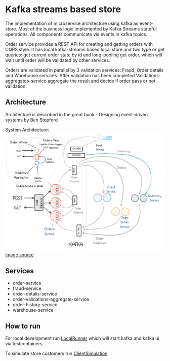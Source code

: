 
# Kafka streams based store

The implementation of microservice architecture using kafka as event-store.
Most of the business logic implemented by Kafka Streams stateful operations. All components
communicate via events in kafka topics.

Order service provides a REST API for creating and getting orders with CQRS style.
It has local kafka-streams based local store and two type or get queries: 
get current order state by id and long-pooling get order, which will wait until order 
will be validated by other services.
 
Orders are validated in parallel by 3 validation services: Fraud, Order details and Warehouse services. 
After validation has been completed Validations-aggregatos-service aggregate the result and decide
if order pass or not validation.

## Architecture

Architecture is described in the great book - Designing event-driven systems by Ben Stopford

System Architecture:
![alt text](./architecture.png "System Architecture")
[image source](https://cdn.confluent.io/wp-content/uploads/Screenshot-2017-11-09-12.34.26-1024x761.png)

## Services

- order-service
- fraud-service
- order-details-service
- order-validations-aggregate-service
- order-history-service
- warehouse-service

## How to run

For local development run 
[LocalRunner](https://github.com/StepanovNickolay/kafka-streams-store-demo/blob/master/src/test/java/ru/step/store/LocalRunner.java)
 which will start kafka and kafka ui via testcontainers.

To simulate store customers run 
[ClientSimulation](https://github.com/StepanovNickolay/kafka-streams-store-demo/blob/master/src/main/java/ru/step/store/ClientSimulation.java)
